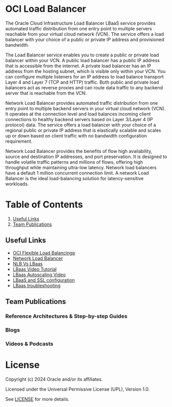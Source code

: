 # OCI Load Balancer

The Oracle Cloud Infrastructure Load Balancer LBaaS service provides automated traffic distribution from one entry point to multiple servers reachable from your virtual cloud network (VCN). The service offers a load balancer with your choice of a public or private IP address and provisioned bandwidth.

The Load Balancer service enables you to create a public or private load balancer within your VCN. A public load balancer has a public IP address that is accessible from the internet. A private load balancer has an IP address from the hosting subnet, which is visible only within your VCN. You can configure multiple listeners  for an IP address to load balance transport Layer 4 and Layer 7 (TCP and HTTP) traffic. Both public and private load balancers act as reverse proxies and can route data traffic to any backend server that is reachable from the VCN.

Network Load Balancer provides automated traffic distribution from one entry point to multiple backend servers in your virtual cloud network (VCN). It operates at the connection level and load balances incoming client connections to healthy backend servers based on Layer 3/Layer 4 (IP protocol) data. The service offers a load balancer with your choice of a regional public or private IP address that is elastically scalable and scales up or down based on client traffic with no bandwidth configuration requirement.

Network Load Balancer provides the benefits of flow high availability, source and destination IP addresses, and port preservation. It is designed to handle volatile traffic patterns and millions of flows, offering high throughput while maintaining ultra-low latency. Network load balancers have a default 1 million concurrent connection limit. A network Load Balancer is the ideal load-balancing solution for latency-sensitive workloads.


# Table of Contents
 
1. [Useful Links](#useful-links)
2. [Team Publications](#team-publications)

 
## Useful Links

- [OCI Flexible Load Balancingp](https://blogs.oracle.com/cloud-infrastructure/post/announcing-oracle-cloud-infrastructure-flexible-load-balancing)
- [Network Load Balancer](https://blogs.oracle.com/cloud-infrastructure/post/announcing-oracle-cloud-infrastructure-flexible-network-load-balancer)
- [NLB Vs LBaas](https://www.ateam-oracle.com/post/comparing-oci-load-balancers)
- [LBaas Video Tutorial](https://www.youtube.com/watch?v=88wIK_zZVzw)
- [LBaas Autoscaling Video](https://www.youtube.com/watch?v=2A9tq3rDkVM)
- [LBaaS and SSL configuration](https://www.youtube.com/watch?v=8VzFO-kPGDI)
- [LBaas troubleshooting](https://www.ateam-oracle.com/post/loadbalancer-troubleshooting)


## Team Publications

### Reference Architectures & Step-by-step Guides


### Blogs
 


### Videos & Podcasts



# License

Copyright (c) 2024 Oracle and/or its affiliates.

Licensed under the Universal Permissive License (UPL), Version 1.0.

See [LICENSE](https://github.com/oracle-devrel/technology-engineering/blob/main/LICENSE) for more details.
